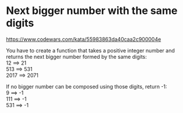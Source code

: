 # Next bigger number with the same digits
https://www.codewars.com/kata/55983863da40caa2c900004e
  
  
You have to create a function that takes a positive integer number and returns the next bigger number formed by the same digits:  
12 ==> 21  
513 ==> 531  
2017 ==> 2071  
  
If no bigger number can be composed using those digits, return -1:  
9 ==> -1  
111 ==> -1  
531 ==> -1  

